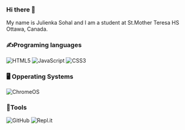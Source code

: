 ### Hi there 👋

<!--
**Julienka-Sohal/Julienka-Sohal** is a ✨ _special_ ✨ repository because its `README.md` (this file) appears on your GitHub profile.

Here are some ideas to get you started:

- 🔭 I’m currently working on ...
- 🌱 I’m currently learning ...
- 👯 I’m looking to collaborate on ...
- 🤔 I’m looking for help with ...
- 💬 Ask me about ...
- 📫 How to reach me: ...
- 😄 Pronouns: ...
- ⚡ Fun fact: ...
-->
My name is Julienka Sohal and I am a student at St.Mother Teresa HS Ottawa, Canada.

### ✍Programing languages

![HTML5](https://img.shields.io/badge/html5-%23E34F26.svg?style=for-the-badge&logo=html5&logoColor=white)
![JavaScript](https://img.shields.io/badge/javascript-%23323330.svg?style=for-the-badge&logo=javascript&logoColor=%23F7DF1E)
![CSS3](https://img.shields.io/badge/css3-%231572B6.svg?style=for-the-badge&logo=css3&logoColor=white)

### 🖥 Opperating Systems

  <img src="https://img.shields.io/badge/chrome%20os-3d89fc?logo=google%20chrome&logoColor=white" alt="ChromeOS">

### 🔧Tools

  ![GitHub](https://img.shields.io/badge/github-%23121011.svg?style=for-the-badge&logo=github&logoColor=white)
  ![Repl.it](https://img.shields.io/badge/Repl.it-%230D101E.svg?style=for-the-badge&logo=replit&logoColor=white)
